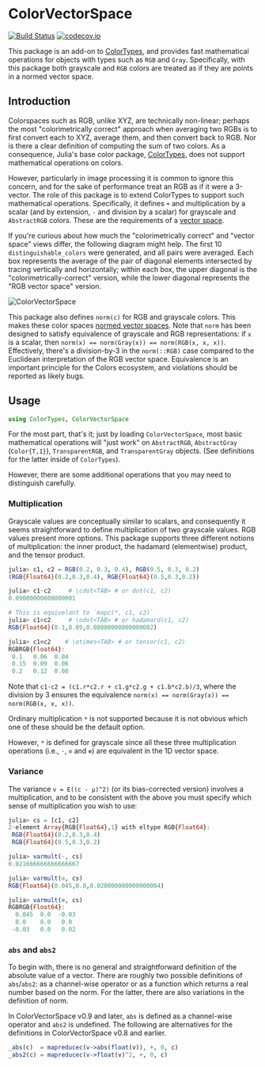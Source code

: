 # ColorVectorSpace

[![Build Status](https://github.com/JuliaGraphics/ColorVectorSpace.jl/workflows/Unit%20test/badge.svg)](https://github.com/JuliaGraphics/ColorVectorSpace.jl/actions)
[![codecov.io](http://codecov.io/github/JuliaGraphics/ColorVectorSpace.jl/coverage.svg?branch=master)](http://codecov.io/github/JuliaGraphics/ColorVectorSpace.jl?branch=master)

This package is an add-on to [ColorTypes](https://github.com/JuliaGraphics/ColorTypes.jl), and provides fast
mathematical operations for objects with types such as `RGB` and
`Gray`.
Specifically, with this package both grayscale and `RGB` colors are treated as if they are points
in a normed vector space.

## Introduction

Colorspaces such as RGB, unlike XYZ, are technically non-linear;
perhaps the most "colorimetrically correct" approach when averaging two RGBs is to
first convert each to XYZ, average them, and then convert back to RGB.
Nor is there a clear definition of computing the sum of two colors.
As a consequence, Julia's base color package,
[ColorTypes](https://github.com/JuliaGraphics/ColorTypes.jl),
does not support mathematical operations on colors.

However, particularly in image processing it is common to ignore this
concern, and for the sake of performance treat an RGB as if it were a
3-vector.  The role of this package is to extend ColorTypes to support such mathematical operations.
Specifically, it defines `+` and multiplication by a scalar (and by extension, `-` and division by a scalar) for grayscale and `AbstractRGB` colors.
These are the requirements of a [vector space](https://en.wikipedia.org/wiki/Vector_space).

If you're curious about how much the "colorimetrically correct" and
"vector space" views differ, the following
diagram might help. The first 10 `distinguishable_colors` were
generated, and all pairs were averaged. Each box represents the
average of the pair of diagonal elements intersected by tracing
vertically and horizontally; within each box, the upper diagonal is
the "colorimetrically-correct" version, while the lower diagonal
represents the "RGB vector space" version.

![ColorVectorSpace](images/comparison.png "Comparison")

This package also defines `norm(c)` for RGB and grayscale colors.
This makes these color spaces [normed vector spaces](https://en.wikipedia.org/wiki/Normed_vector_space).
Note that `norm` has been designed to satisfy equivalence of grayscale and RGB representations: if
`x` is a scalar, then `norm(x) == norm(Gray(x)) == norm(RGB(x, x, x))`.
Effectively, there's a division-by-3 in the `norm(::RGB)` case compared to the Euclidean interpretation of
the RGB vector space.
Equivalence is an important principle for the Colors ecosystem, and violations should be reported as likely bugs.

## Usage

```julia
using ColorTypes, ColorVectorSpace
```

For the most part, that's it; just by loading `ColorVectorSpace`, most basic mathematical
operations will "just work" on `AbstractRGB`, `AbstractGray`
(`Color{T,1}`), `TransparentRGB`, and `TransparentGray` objects.
(See definitions for the latter inside of `ColorTypes`).

However, there are some additional operations that you may need to distinguish carefully.

### Multiplication

Grayscale values are conceptually similar to scalars, and consequently it seems straightforward to define multiplication of two grayscale values.
RGB values present more options.
This package supports three different notions of multiplication: the inner product, the hadamard (elementwise) product, and the tensor product.

```julia
julia> c1, c2 = RGB(0.2, 0.3, 0.4), RGB(0.5, 0.3, 0.2)
(RGB{Float64}(0.2,0.3,0.4), RGB{Float64}(0.5,0.3,0.2))

julia> c1⋅c2     # \cdot<TAB> # or dot(c1, c2)
0.09000000000000001

# This is equivelant to `mapc(*, c1, c2)`
julia> c1⊙c2     # \odot<TAB> # or hadamard(c1, c2)
RGB{Float64}(0.1,0.09,0.08000000000000002)

julia> c1⊗c2    # \otimes<TAB> # or tensor(c1, c2)
RGBRGB{Float64}:
 0.1   0.06  0.04
 0.15  0.09  0.06
 0.2   0.12  0.08
```

Note that `c1⋅c2 = (c1.r*c2.r + c1.g*c2.g + c1.b*c2.b)/3`, where the division by 3 ensures the equivalence `norm(x) == norm(Gray(x)) == norm(RGB(x, x, x))`.

Ordinary multiplication `*` is not supported because it is not obvious which one of these should be the default option.

However, `*` is defined for grayscale since all these three multiplication operations (i.e., `⋅`, `⊙` and `⊗`) are equivalent in the 1D vector space.

### Variance

The variance `v = E((c - μ)^2)` (or its bias-corrected version) involves a multiplication,
and to be consistent with the above you must specify which sense of multiplication you wish to use:

```julia
julia> cs = [c1, c2]
2-element Array{RGB{Float64},1} with eltype RGB{Float64}:
 RGB{Float64}(0.2,0.3,0.4)
 RGB{Float64}(0.5,0.3,0.2)

julia> varmult(⋅, cs)
0.021666666666666667

julia> varmult(⊙, cs)
RGB{Float64}(0.045,0.0,0.020000000000000004)

julia> varmult(⊗, cs)
RGBRGB{Float64}:
  0.045  0.0  -0.03
  0.0    0.0   0.0
 -0.03   0.0   0.02
```

### `abs` and `abs2`

To begin with, there is no general and straightforward definition of the
absolute value of a vector.
There are roughly two possible definitions of `abs`/`abs2`: as a channel-wise
operator or as a function which returns a real number based on the norm.
For the latter, there are also variations in the definition of norm.

In ColorVectorSpace v0.9 and later, `abs` is defined as a channel-wise operator
and `abs2` is undefined.
The following are alternatives for the definitions in ColorVectorSpace v0.8 and
earlier.
```julia
_abs(c)  = mapreducec(v->abs(float(v)), +, 0, c)
_abs2(c) = mapreducec(v->float(v)^2, +, 0, c)
```
